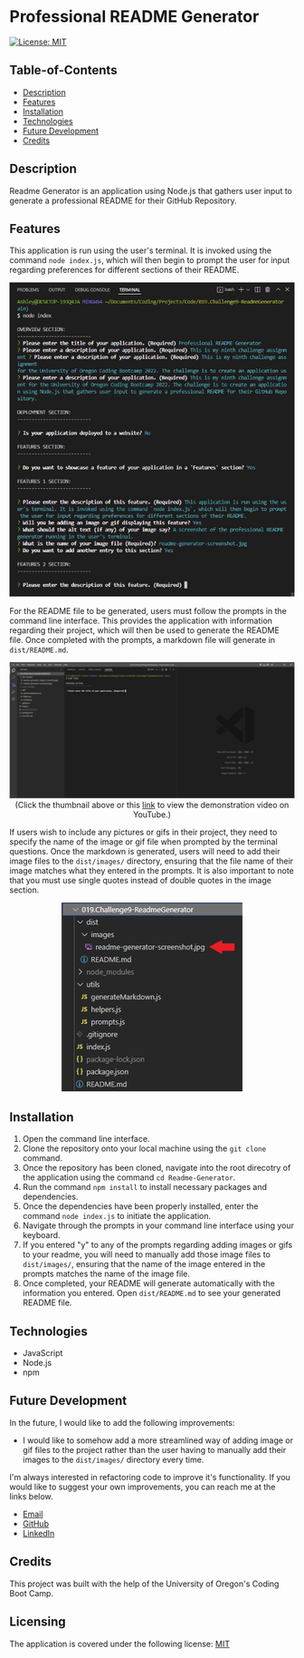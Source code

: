 # Professional README Generator

[![License: MIT](https://img.shields.io/badge/License-MIT-yellow.svg)](https://opensource.org/licenses/MIT)

## Table-of-Contents

- [Description](#description)
- [Features](#features)
- [Installation](#installation)
- [Technologies](#technologies)
- [Future Development](#future-development)
- [Credits](#credits)

## Description

Readme Generator is an application using Node.js that gathers user input to generate a professional README for their GitHub Repository.

## Features

This application is run using the user's terminal. It is invoked using the command `node index.js`, which will then begin to prompt the user for input regarding preferences for different sections of their README.

<p align="center">
<img alt="A screenshot of the professional README generator running in the user's terminal." src="./images/readme-generator-screenshot.jpg"/>
</p>

For the README file to be generated, users must follow the prompts in the command line interface. This provides the application with information regarding their project, which will then be used to generate the README file. Once completed with the prompts, a markdown file will generate in `dist/README.md`.

<p align="center">
<a href="https://youtu.be/axO73hqslPs">
<img alt="A video demonstrating the professional README generator prompts in the user's terminal. After the prompts are completed, a markdown file is generated in 'dist/README.md'." src="./images/readme-generator-demo-screenshot.jpg" />
</a>
<br>(Click the thumbnail above or this <a href="https://drive.google.com/file/d/1sM7Iofh1z9Sq8Fl-C-DVO_5obSD6HvQg/view" target="_blank">link</a> to view the demonstration video on YouTube.)
</p>

If users wish to include any pictures or gifs in their project, they need to specify the name of the image or gif file when prompted by the terminal questions. Once the markdown is generated, users will need to add their image files to the `dist/images/` directory, ensuring that the file name of their image matches what they entered in the prompts. It is also important to note that you must use single quotes instead of double quotes in the image section.

<p align="center">
<img alt="A screenshot showing where to include the image files in the 'dist/images/' directory." src="./images/readme-generator-image-screenshot.jpg"/>
</p>

## Installation

1. Open the command line interface.
2. Clone the repository onto your local machine using the `git clone` command.
3. Once the repository has been cloned, navigate into the root direcotry of the application using the command `cd Readme-Generator`.
4. Run the command `npm install` to install necessary packages and dependencies.
5. Once the dependencies have been properly installed, enter the command `node index.js` to initiate the application.
6. Navigate through the prompts in your command line interface using your keyboard.
7. If you entered "y" to any of the prompts regarding adding images or gifs to your readme, you will need to manually add those image files to `dist/images/`, ensuring that the name of the image entered in the prompts matches the name of the image file.
8. Once completed, your README will generate automatically with the information you entered. Open `dist/README.md` to see your generated README file.

## Technologies

- JavaScript
- Node.js
- npm

## Future Development

In the future, I would like to add the following improvements:

- I would like to somehow add a more streamlined way of adding image or gif files to the project rather than the user having to manually add their images to the `dist/images/` directory every time.

I'm always interested in refactoring code to improve it's functionality. If you would like to suggest your own improvements, you can reach me at the links below.

- <a href="mailto:ashleylynnsmith.dev@gmail.com">Email</a>
- <a href="https://github.com/ashlynn4567">GitHub</a>
- <a href="https://www.linkedin.com/in/ashley-lynn-smith/">LinkedIn</a>

## Credits

This project was built with the help of the University of Oregon's Coding Boot Camp.

## Licensing

The application is covered under the following license: [MIT](https://opensource.org/licenses/MIT)
